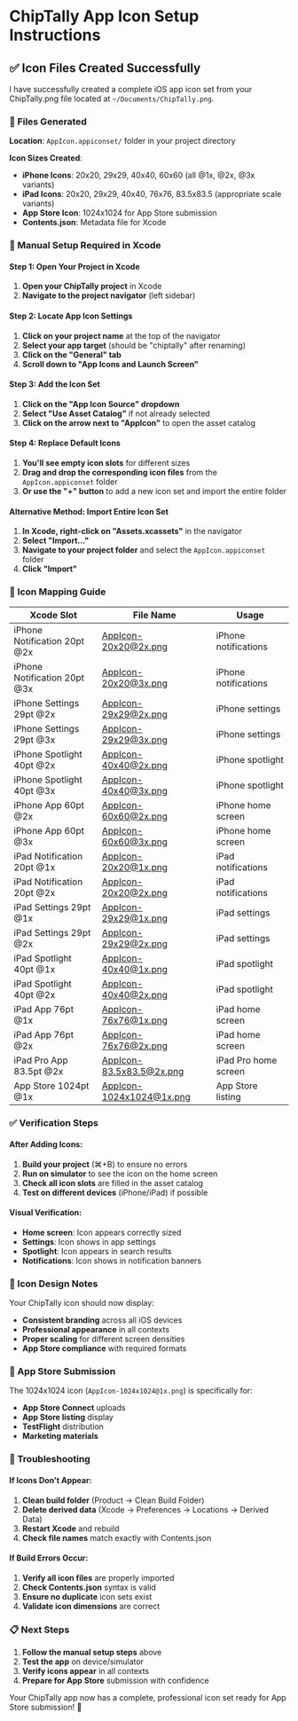# ChipTally App Icon Setup Instructions

## ✅ Icon Files Created Successfully

I have successfully created a complete iOS app icon set from your ChipTally.png file located at `~/Documents/ChipTally.png`.

### 📁 Files Generated

**Location**: `AppIcon.appiconset/` folder in your project directory

**Icon Sizes Created**:
- **iPhone Icons**: 20x20, 29x29, 40x40, 60x60 (all @1x, @2x, @3x variants)
- **iPad Icons**: 20x20, 29x29, 40x40, 76x76, 83.5x83.5 (appropriate scale variants)
- **App Store Icon**: 1024x1024 for App Store submission
- **Contents.json**: Metadata file for Xcode

### 🔧 Manual Setup Required in Xcode

#### Step 1: Open Your Project in Xcode
1. **Open your ChipTally project** in Xcode
2. **Navigate to the project navigator** (left sidebar)

#### Step 2: Locate App Icon Settings
1. **Click on your project name** at the top of the navigator
2. **Select your app target** (should be "chiptally" after renaming)
3. **Click on the "General" tab**
4. **Scroll down to "App Icons and Launch Screen"**

#### Step 3: Add the Icon Set
1. **Click on the "App Icon Source" dropdown**
2. **Select "Use Asset Catalog"** if not already selected
3. **Click on the arrow next to "AppIcon"** to open the asset catalog

#### Step 4: Replace Default Icons
1. **You'll see empty icon slots** for different sizes
2. **Drag and drop the corresponding icon files** from the `AppIcon.appiconset` folder
3. **Or use the "+" button** to add a new icon set and import the entire folder

#### Alternative Method: Import Entire Icon Set
1. **In Xcode, right-click on "Assets.xcassets"** in the navigator
2. **Select "Import..."**
3. **Navigate to your project folder** and select the `AppIcon.appiconset` folder
4. **Click "Import"**

### 📱 Icon Mapping Guide

| Xcode Slot | File Name | Usage |
|------------|-----------|--------|
| iPhone Notification 20pt @2x | AppIcon-20x20@2x.png | iPhone notifications |
| iPhone Notification 20pt @3x | AppIcon-20x20@3x.png | iPhone notifications |
| iPhone Settings 29pt @2x | AppIcon-29x29@2x.png | iPhone settings |
| iPhone Settings 29pt @3x | AppIcon-29x29@3x.png | iPhone settings |
| iPhone Spotlight 40pt @2x | AppIcon-40x40@2x.png | iPhone spotlight |
| iPhone Spotlight 40pt @3x | AppIcon-40x40@3x.png | iPhone spotlight |
| iPhone App 60pt @2x | AppIcon-60x60@2x.png | iPhone home screen |
| iPhone App 60pt @3x | AppIcon-60x60@3x.png | iPhone home screen |
| iPad Notification 20pt @1x | AppIcon-20x20@1x.png | iPad notifications |
| iPad Notification 20pt @2x | AppIcon-20x20@2x.png | iPad notifications |
| iPad Settings 29pt @1x | AppIcon-29x29@1x.png | iPad settings |
| iPad Settings 29pt @2x | AppIcon-29x29@2x.png | iPad settings |
| iPad Spotlight 40pt @1x | AppIcon-40x40@1x.png | iPad spotlight |
| iPad Spotlight 40pt @2x | AppIcon-40x40@2x.png | iPad spotlight |
| iPad App 76pt @1x | AppIcon-76x76@1x.png | iPad home screen |
| iPad App 76pt @2x | AppIcon-76x76@2x.png | iPad home screen |
| iPad Pro App 83.5pt @2x | AppIcon-83.5x83.5@2x.png | iPad Pro home screen |
| App Store 1024pt @1x | AppIcon-1024x1024@1x.png | App Store listing |

### ✅ Verification Steps

#### After Adding Icons:
1. **Build your project** (⌘+B) to ensure no errors
2. **Run on simulator** to see the icon on the home screen
3. **Check all icon slots** are filled in the asset catalog
4. **Test on different devices** (iPhone/iPad) if possible

#### Visual Verification:
- **Home screen**: Icon appears correctly sized
- **Settings**: Icon shows in app settings
- **Spotlight**: Icon appears in search results
- **Notifications**: Icon shows in notification banners

### 🎨 Icon Design Notes

Your ChipTally icon should now display:
- **Consistent branding** across all iOS devices
- **Professional appearance** in all contexts
- **Proper scaling** for different screen densities
- **App Store compliance** with required formats

### 🚀 App Store Submission

The 1024x1024 icon (`AppIcon-1024x1024@1x.png`) is specifically for:
- **App Store Connect** uploads
- **App Store listing** display
- **TestFlight** distribution
- **Marketing materials**

### 🔧 Troubleshooting

#### If Icons Don't Appear:
1. **Clean build folder** (Product → Clean Build Folder)
2. **Delete derived data** (Xcode → Preferences → Locations → Derived Data)
3. **Restart Xcode** and rebuild
4. **Check file names** match exactly with Contents.json

#### If Build Errors Occur:
1. **Verify all icon files** are properly imported
2. **Check Contents.json** syntax is valid
3. **Ensure no duplicate** icon sets exist
4. **Validate icon dimensions** are correct

### 📋 Next Steps

1. **Follow the manual setup steps** above
2. **Test the app** on device/simulator
3. **Verify icons appear** in all contexts
4. **Prepare for App Store** submission with confidence

Your ChipTally app now has a complete, professional icon set ready for App Store submission! 🎯
